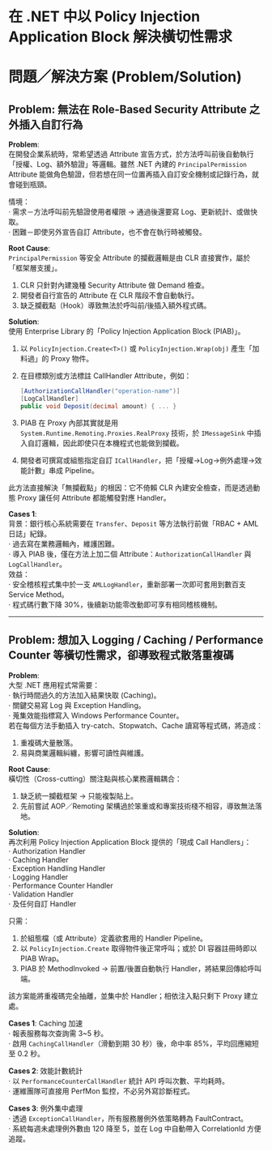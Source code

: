 # 在 .NET 中以 Policy Injection Application Block 解決橫切性需求

# 問題／解決方案 (Problem/Solution)

## Problem: 無法在 Role-Based Security Attribute 之外插入自訂行為

**Problem**:  
在開發企業系統時，常希望透過 Attribute 宣告方式，於方法呼叫前後自動執行「授權、Log、額外驗證」等邏輯。雖然 .NET 內建的 `PrincipalPermission` Attribute 能做角色驗證，但若想在同一位置再插入自訂安全機制或記錄行為，就會碰到瓶頸。  

情境：  
‧ 需求－方法呼叫前先驗證使用者權限 → 通過後還要寫 Log、更新統計、或做快取。  
‧ 困難－即使另外宣告自訂 Attribute，也不會在執行時被觸發。  

**Root Cause**:  
`PrincipalPermission` 等安全 Attribute 的攔截邏輯是由 CLR 直接實作，屬於「框架層支援」。  
1. CLR 只針對內建幾種 Security Attribute 做 Demand 檢查。  
2. 開發者自行宣告的 Attribute 在 CLR 階段不會自動執行。  
3. 缺乏攔截點（Hook）導致無法於呼叫前/後插入額外程式碼。  

**Solution**:  
使用 Enterprise Library 的「Policy Injection Application Block (PIAB)」。  
1. 以 `PolicyInjection.Create<T>()` 或 `PolicyInjection.Wrap(obj)` 產生「加料過」的 Proxy 物件。  
2. 在目標類別或方法標註 CallHandler Attribute，例如：  

   ```csharp
   [AuthorizationCallHandler("operation-name")]
   [LogCallHandler]
   public void Deposit(decimal amount) { ... }
   ```  
3. PIAB 在 Proxy 內部其實就是用 `System.Runtime.Remoting.Proxies.RealProxy` 技術，於 `IMessageSink` 中插入自訂邏輯，因此即使只在本機程式也能做到攔截。  
4. 開發者可撰寫或組態指定自訂 `ICallHandler`，把「授權→Log→例外處理→效能計數」串成 Pipeline。  

此方法直接解決「無攔截點」的根因：它不倚賴 CLR 內建安全檢查，而是透過動態 Proxy 讓任何 Attribute 都能觸發對應 Handler。

**Cases 1**:  
背景：銀行核心系統需要在 `Transfer`、`Deposit` 等方法執行前做「RBAC + AML 日誌」紀錄。  
‧ 過去寫在業務邏輯內，維護困難。  
‧ 導入 PIAB 後，僅在方法上加二個 Attribute：`AuthorizationCallHandler` 與 `LogCallHandler`。  
效益：  
‧ 安全稽核程式集中於一支 `AMLLogHandler`，重新部署一次即可套用到數百支 Service Method。  
‧ 程式碼行數下降 30%，後續新功能零改動即可享有相同稽核機制。

---

## Problem: 想加入 Logging / Caching / Performance Counter 等橫切性需求，卻導致程式散落重複碼

**Problem**:  
大型 .NET 應用程式常需要：  
‧ 執行時間過久的方法加入結果快取 (Caching)。  
‧ 關鍵交易寫 Log 與 Exception Handling。  
‧ 蒐集效能指標寫入 Windows Performance Counter。  
若在每個方法手動插入 try-catch、Stopwatch、Cache 讀寫等程式碼，將造成：  
1. 重複碼大量散落。  
2. 易與商業邏輯糾纏，影響可讀性與維護。  

**Root Cause**:  
橫切性（Cross-cutting）關注點與核心業務邏輯耦合：  
1. 缺乏統一攔截框架 → 只能複製貼上。  
2. 先前嘗試 AOP／Remoting 架構過於笨重或和專案技術棧不相容，導致無法落地。  

**Solution**:  
再次利用 Policy Injection Application Block 提供的「現成 Call Handlers」：  
‧ Authorization Handler  
‧ Caching Handler  
‧ Exception Handling Handler  
‧ Logging Handler  
‧ Performance Counter Handler  
‧ Validation Handler  
‧ 及任何自訂 Handler  

只需：  
1. 於組態檔（或 Attribute）定義欲套用的 Handler Pipeline。  
2. 以 `PolicyInjection.Create` 取得物件後正常呼叫；或於 DI 容器註冊時即以 PIAB Wrap。  
3. PIAB 於 MethodInvoked → 前置/後置自動執行 Handler，將結果回傳給呼叫端。  

該方案能將重複碼完全抽離，並集中於 Handler；相依注入點只剩下 Proxy 建立處。  

**Cases 1**: Caching 加速  
‧ 報表服務每次查詢需 3~5 秒。  
‧ 啟用 `CachingCallHandler`（滑動到期 30 秒）後，命中率 85%，平均回應縮短至 0.2 秒。  

**Cases 2**: 效能計數統計  
‧ 以 `PerformanceCounterCallHandler` 統計 API 呼叫次數、平均耗時。  
‧ 運維團隊可直接用 PerfMon 監控，不必另外寫診斷程式。  

**Cases 3**: 例外集中處理  
‧ 透過 `ExceptionCallHandler`，所有服務層例外依策略轉為 FaultContract。  
‧ 系統每週未處理例外數由 120 降至 5，並在 Log 中自動帶入 CorrelationId 方便追蹤。